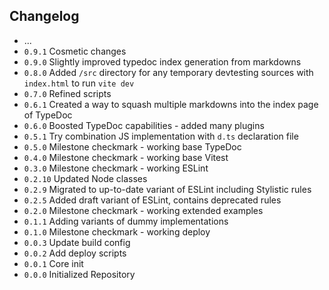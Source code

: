 ## Changelog

* ...
* `0.9.1` Cosmetic changes
* `0.9.0` Slightly improved typedoc index generation from markdowns
* `0.8.0` Added `/src` directory for any temporary devtesting sources with `index.html` to run `vite dev`
* `0.7.0` Refined scripts
* `0.6.1` Created a way to squash multiple markdowns into the index page of TypeDoc
* `0.6.0` Boosted TypeDoc capabilities - added many plugins
* `0.5.1` Try combination JS implementation with `d.ts` declaration file
* `0.5.0` Milestone checkmark - working base TypeDoc
* `0.4.0` Milestone checkmark - working base Vitest
* `0.3.0` Milestone checkmark - working ESLint
* `0.2.10` Updated Node classes
* `0.2.9` Migrated to up-to-date variant of ESLint including Stylistic rules
* `0.2.5` Added draft variant of ESLint, contains deprecated rules
* `0.2.0` Milestone checkmark - working extended examples
* `0.1.1` Adding variants of dummy implementations
* `0.1.0` Milestone checkmark - working deploy
* `0.0.3` Update build config
* `0.0.2` Add deploy scripts
* `0.0.1` Core init
* `0.0.0` Initialized Repository
